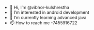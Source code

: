 - 👋 Hi, I’m @vibhor-kulshrestha
- 👀 I’m interested in android development
- 🌱 I’m currently learning advanced java
- 📫 How to reach me -7455916722

<!---
vibhor-kulshrestha/vibhor-kulshrestha is a ✨ special ✨ repository because its `README.md` (this file) appears on your GitHub profile.
You can click the Preview link to take a look at your changes.
--->
